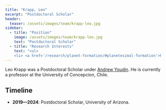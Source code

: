 ```yaml
---
title: "Krapp, Leo"
excerpt: "Postdoctoral Scholar"
header:
  teaser: /assets/images/team/krapp-leo.jpg
sidebar:
  - title: "Position"
    image: /assets/images/team/krapp-leo.jpg
    text: "Postdoctoral Scholar"
  - title: "Research Interests"
    text: "<ul>
    <li> <a href='/research/planet-formation/#planetesimal-formation'>Planetesimal formation</a>"
---
```

Leo Krapp was a Postdoctoral Scholar under [Andrew Youdin](/team/youdin-andrew). He is currently a professor at the
University of Concepcion, Chile. 


## Timeline
- __2019—2024__: Postdoctoral Scholar, University of Arizona.
